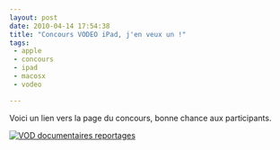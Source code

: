 ```yaml
---
layout: post
date: 2010-04-14 17:54:38
title: "Concours VODEO iPad, j'en veux un !"
tags:
 - apple
 - concours
 - ipad
 - macosx
 - vodeo

---
```


Voici un lien vers la page du concours, bonne chance aux participants.

[![VOD documentaires reportages](http://concours.vodeo.tv/images/badge_concours_vodeo-small.jpg)](http://concours.vodeo.tv/p/1a2807faf3cca1667ff6f04bf5886eff)
